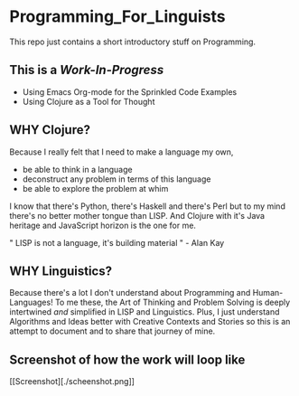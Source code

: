 # Programming_For_Linguists
This repo just contains a short introductory stuff on Programming.

## This is a *Work-In-Progress* 

- Using Emacs Org-mode for the Sprinkled Code Examples
- Using Clojure as a Tool for Thought

## WHY Clojure?

Because I really felt that I need to make a language my own, 
- be able to think in a language
- deconstruct any problem in terms of this language
- be able to explore the problem at whim

I know that there's Python, there's Haskell and there's Perl but to my mind there's no better mother tongue than LISP. 
And Clojure with it's Java heritage and JavaScript horizon is the one for me.

" LISP is not a language, it's building material " - Alan Kay

## WHY Linguistics?

Because there's a lot I don't understand about Programming and Human-Languages! To me these, the Art of Thinking and Problem Solving is 
deeply intertwined _and_ simplified in LISP and Linguistics. Plus, I just understand Algorithms and Ideas better with Creative Contexts and Stories so this is an attempt to document and to share that journey of mine.

## Screenshot of how the work will loop like

[[Screenshot][./scheenshot.png]]
